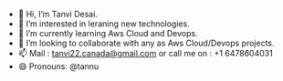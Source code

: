 - 👋 Hi, I’m Tanvi Desai.
- 👀 I’m interested in leraning new technologies. 
- 🌱 I’m currently learning Aws Cloud and Devops.
- 💞️ I’m looking to collaborate with any as Aws Cloud/Devops projects.
- 📫 Mail : tanvi22.canada@gmail.com or call me on : +1 6478604031
- 😄 Pronouns: @tannu

<!---
desaitanvi60/desaitanvi60 is a ✨ special ✨ repository because its `README.md` (this file) appears on your GitHub profile.
You can click the Preview link to take a look at your changes.
--->
